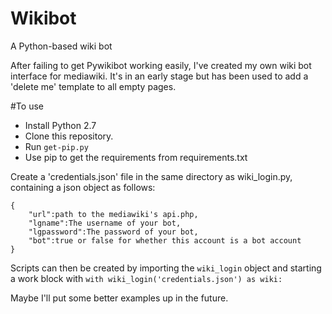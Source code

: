 # Wikibot
A Python-based wiki bot

After failing to get Pywikibot working easily, I've created my own wiki bot interface for mediawiki. It's in an early stage but has been used to add a 'delete me' template to all empty pages.

#To use

* Install Python 2.7
* Clone this repository.
* Run `get-pip.py`
* Use pip to get the requirements from requirements.txt

Create a 'credentials.json' file in the same directory as wiki_login.py, containing a json object as follows:

    {
    	"url":path to the mediawiki's api.php,
    	"lgname":The username of your bot,
    	"lgpassword":The password of your bot,
    	"bot":true or false for whether this account is a bot account
    }
    
Scripts can then be created by importing the `wiki_login` object and starting a work block with `with wiki_login('credentials.json') as wiki:`

Maybe I'll put some better examples up in the future.
